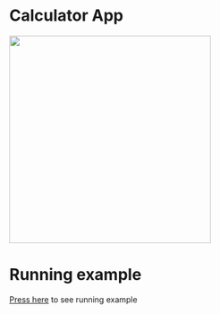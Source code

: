 # Calculator App

<img src="https://github.com/AnnaKRP/Travel_Recommendation/assets/98829629/1e166672-e2d6-46f5-aa9e-793660ba27c5" height="370" width="360" >

# Running example
[Press here](https://annakrp.github.io/CalculatorJS/) to see running example
